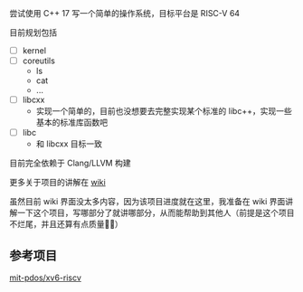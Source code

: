 尝试使用 C++ 17 写一个简单的操作系统，目标平台是 RISC-V 64

目前规划包括

- [ ] kernel
- [ ] coreutils
  - ls
  - cat
  - ...
- [ ] libcxx
  - 实现一个简单的，目前也没想要去完整实现某个标准的 libc++，实现一些基本的标准库函数吧
- [ ] libc
  - 和 libcxx 目标一致

目前完全依赖于 Clang/LLVM 构建

更多关于项目的讲解在 [wiki](https://github.com/suoyuan666/os-cpp/wiki)

虽然目前 wiki 界面没太多内容，因为该项目进度就在这里，我准备在 wiki 界面讲解一下这个项目，写哪部分了就讲哪部分，从而能帮助到其他人（前提是这个项目不烂尾，并且还算有点质量😶‍🌫️）

## 参考项目

[mit-pdos/xv6-riscv](https://github.com/mit-pdos/xv6-riscv)
